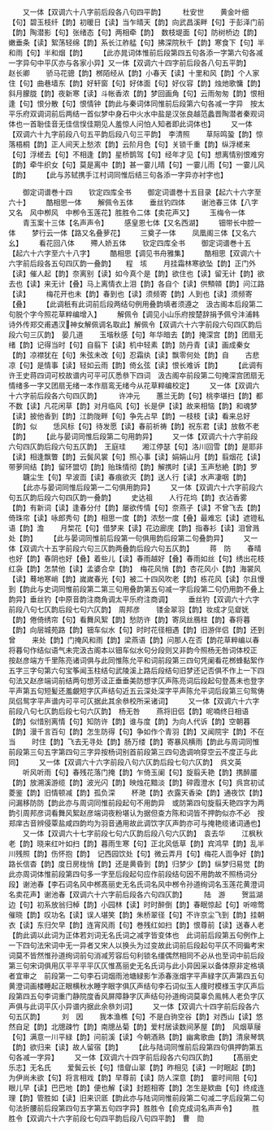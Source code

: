 <!-- { "loadSidebar": true } -->
　　又一体【双调六十八字前后段各八句四平韵】　　　杜安世
　　黄金叶细【句】碧玉枝纤【韵】初暖日【读】当乍晴天【韵】向武昌溪畔【句】于彭泽门前【韵】陶潜影【句】张绪态【句】两相牵【韵】　数枝堤面【句】防树桥边【韵】嫩垂条【读】絮荡轻绵【韵】系长江舴艋【句】拂深院秋千【韵】寒食下【句】半和雨【句】半和烟【韵】
　　【此亦晁词体惟前后段第四五句各添一字第六句各减一字异句中平仄亦与各家小异】又一体【双调六十四字前后段各八句五平韵】　　　赵长卿
　　骄马花骢【韵】桞陌经从【韵】小春天【读】十里和风【韵】个人家住【句】曲巷墙东【韵】好轩窗【句】好体面【句】好仪容【韵】烛灺歌慵【韵】斜月朦胧【韵】夜新寒【读】斗帐香浓【韵】梦回画角【句】云雨匆匆【韵】恨相逢【句】恨分散【句】恨情钟【韵此与秦词体同惟前后段第六句各减一字异　按太平乐府双调词前后两结一首似梦中身石中火水中盐是汉张良越范蠡晋陶潜者秦观词体也一首聁佳音无佳信悮佳期见人羞惊人问怕人知者即此词体也】
　　又一体【双调六十九字前段八句五平韵后段八句三平韵】　李清照
　　草际鸣蛩【韵】惊落梧桐【韵】正人间天上愁浓【韵】云阶月色【句】关锁千重【韵】纵浮槎来【句】浮槎去【句】不相逢【韵】星桥鹊驾【句】经年才见【句】想离情别恨难穷【韵】牵牛织女【句】莫是离中【韵】甚一霎儿晴【句】一霎儿雨【句】一霎儿风【韵】
　　【此与苏轼携手江村词同惟后结三句各添一字异亦衬字也】













　　御定词谱巻十四
　　钦定四库全书
　　御定词谱巻十五目录【起六十六字至六十】
　　酷相思一体
　　解佩令五体
　　垂丝钓四体
　　谢池春三体【八字又名　风中栁风　中栁令玉莲花】胜胜令二体【卖花声又】
　　玉梅令一体
　　青玉案十三体【名声声令】
　　感皇恩七体【又名西湖】
　　钿带长中腔一体
　　梦行云一体【路又名叠萝花】
　　三奠子一体
　　凤凰阁三体【又名六幺】
　　看花回八体
　　殢人娇五体
　　钦定四库全书
　　御定词谱巻十五【起六十六字至六十八字】
　　酷相思【调见书舟雅集】
　　酷相思【双调六十六字前后段各五句四仄韵一叠韵】　　程　垓
　　月挂霜林寒欲坠【韵】正门外【读】催人起【韵】奈离别【读】如今真个是【韵】欲住也【读】留无计【韵】欲去也【读】来无计【叠】马上离情衣上泪【韵】各自个【读】供顦顇【韵】问江路【读】
　　梅花开也未【韵】春到也【读】须频寄【韵】人到也【读】须频寄【叠】
　　【此调秖有此词前后段两结句例用叠韵填者须遵之　汲古阁本后段第二句脱个字今照花草粹编增入】
　　解佩令【调见小山乐府按楚辞捐予佩兮沣浦韩诗外传郑交甫遇汉神女解佩调名取此】解佩令【双调六十六字前段六句四仄韵后段六句三仄韵】　晏几道
　　玉堦秋感【句】年华暗去【韵】掩深宫【韵】团扇无绪【韵】记得当时【句】自翦下【读】机中轻素【韵】防丹青【读】画成秦女【韵】凉襟犹在【句】朱弦未改【句】忍霜纨【读】飘零何处【韵】自
　　古悲凉【句】是情事【读】轻如云雨【韵】倚幺弦【读】恨长难诉【韵】
　　【此调有许王史蒋四词可校故谱内可平可仄悉叅下四词　汲古阁夲前段第二句掩深宫团扇无情绪多一字又团扇无绪一本作扇鸾无绪今从花草粹编校定】
　　又一体【双调六十六字前后段各六句四仄韵】　　　许冲元
　　蕙兰无韵【句】桃李堪扫【韵】都不数【读】凡花闲草【韵】对月临风【句】长是伊【读】故来相恼【韵】和魂梦【读】披他香到【韵】江韵陇畔【句】争先占早【韵】一枝枝【读】看来总好【韵】似
　　恁风标【句】待发愿【读】春前祈祷【韵】祝东君【读】放敎不老【韵】
　　【此与晏词同惟后段第二句用韵异】
　　又一体【双调六十六字前段六句四仄韵后段六句五仄韵】　王庭珪
　　湘江停瑟【句】洛川回雪【韵】是耶非【读】相逢飘瞥【韵】云鬓风裳【句】照心事【读】娟娟山月【韵】翦烟花【读】带萝同结【韵】留环盟切【韵】贻珠情彻【韵】解携时【读】玉声愁絶【韵】罗
　　韤尘生【句】早波靣【读】春痕欲灭【韵】送人行【读】水声凄咽【韵】
　　【此亦与晏词同惟后段第一二句俱用韵异】
　　又一体【双调六十六字前段六句五仄韵后段六句四仄韵一叠韵】
　　史达祖
　　人行花坞【韵】衣沾香雾【韵】有新词【读】逢春分付【韵】屡欲传情【句】奈燕子【读】不曾飞去【韵】倚珠帘【读】咏郎秀句【韵】相思一度【韵】浓愁一度【叠】最难忘【读】遮镫私语【韵】澹
　　月棃花【句】借梦来【读】花边廊庑【韵】指春衫【读】泪曾溅处【韵】
　　【此与晏词同惟前后段第一句俱用韵后段第二句叠韵异】
　　又一体【双调六十五字前段六句三仄韵两叠韵后段六句五仄韵】
　　蒋　防
　　春晴也好【韵】春阴也好【叠】着些儿【读】春雨越好【叠】春雨如丝【句】绣出花枝红袅【韵】怎禁他【读】孟婆合皁【韵】　梅花风悄【韵】杏花风小【韵】海裳风【读】蓦地寒峭【韵】嵗嵗春光【句】被二十四风吹老【韵】栋花风【读】尔且慢到【韵此与史词同惟前段第二第三句用叠韵第五句减一字后段第二句仍用韵不叠上韵异】垂丝钓【中原音韵注商角调太平乐府注商调】
　　垂丝钓【双调六十六字前段八句七仄韵后段七句六仄韵】　周邦彦
　　镂金翠羽【韵】妆成才见睂妩【韵】倦倚绣帘【句】看舞风絮【韵】愁防许【韵】寄凤丝鴈柱【韵】春将暮【韵】向层城苑路【韵】钿车似水【句】时时花径相遇【韵】旧游伴侣【韵】还到曾
　　来处【韵】门掩风和雨【韵】梁燕语【韵】问那人在否【韵花草粹编以春将暮句作结似语气未完汲古阁本以钿车似水句分段则又非韵今照杨无咎词体校正　按赵彦端方千里陈亮诸词俱与此同惟陈允平和词前段第三四句凭阑看花桞蜂黏絮作五字三字句第六句宝筝闻玉柱结句武陵溪上路后段结句旧梦还记否俱不作上一下四句法又赵彦端词前结两句想芳迳正垂垂美防想字仄声陈亮词后段起句登髙未也登字平声第五句短髪还羞覰短字仄声结句近五云深处深字平声陈允平词后段第三句鸳俦凤侣鸳字平声谱内可平可仄据此其余叅校所采诸词】
　　又一体【双调六十六字前段八句七仄韵后段七句六仄韵】　杨无咎
　　燕将旧侣【韵】呢喃终日相语【韵】似惜别离情【句】知防许【韵】谁与度【韵】为向人代诉【韵】空朝暮【韵】漫千言百句【韵】怎生防得【句】争如作个青羽【韵】又闻院宇【韵】不在当
　　时住【韵】飞去无寻处【韵】肠万缕【韵】寄暴风横雨【韵此与周词同惟前段第三句五字第四句三字异按杨词别首前段第三四句逸调响穿空云不度正与此同】
　　又一体【双调六十六字前段八句六仄韵后段七句六仄韵】　呉文英
　　听风听雨【句】春残花落门掩【韵】乍倚玉阑【句】旋翦夭艳【韵】携醉靥【韵】放溯溪游缆【韵】波光闪【韵】映烛花黯淡【韵】碎霞澄水【句】呉宫初试菱鉴【韵】旧情顿减【韵】孤负深
　　杯滟【韵】衣露天香染【韵】通夜饮【韵】问漏移防防【韵此亦与周词同惟前段起句不用韵异　或防第四句旋翦夭艳四字为两韵引周邦彦词看舞风絮赵彦端词夜粉堪认为据但查方陈和词皆不押韵似亦不必　按郑庠古音辨侵覃盐咸四韵均为羽音通用故此调饮字仄声韵亦可与掩艳缆诸词通也】
　　又一体【双调六十七字前段七句六仄韵后段八句六仄韵】　袁去华
　　江枫秋老【韵】晓来红叶如扫【韵】暮雨生寒【句】正北风低草【韵】宾鸿早【韵】乱半川残照【韵】伤怀抱【韵】　记西园饮处【句】微云弄月【句】梅花人靣争好【韵】路长信杳【韵】度日房栊悄【韵】还是黄昏到【韵】归梦少【韵】纵梦归易觉【韵此亦周词体惟前段第四句多一字至后段起句应作前段结句因不用韵故不照杨词分段】谢池春【李石词名风中桞髙丽史无名氏词名风中桞令孙道绚词名玉莲花黄澄词名卖花声】谢池春【双调六十六字前后段各六句四仄韵】　　　陆　游
　　贺监湖边【句】初系放翁归棹【韵】小园林【读】时时醉倒【韵】春眠惊起【句】听啼莺催晓【韵】叹功名【读】误人堪笑【韵】朱桥翠径【句】不许京尘飞到【韵】挂朝衣【读】东归欠早【韵】连宵风雨【句】巻残红如扫【韵】恨尊前【读】送春人老【韵此调以此词为正体若刘词无名氏词之减字皆变体也　此词前后段第五句例作上一下四句法宋词中无一异者又宋人以换头为过变故此词前后段起句平仄不同徧考宋词莫不皆然惟孙道绚词前句消减芳容后句利锁名缰偶然相同不必从也至词中前后段第三句宋词俱用仄平平平平仄仄惟髙丽史无名氏词与此小异因采以备体原非定格填者宜审之　前段第一二句李石词烟雨池塘緑影乍添春涨烟字平声緑字仄声第四五句黄澄词画楼睡起正眼横秋水睡字眼字俱仄声结句李石词似玉人痩时模様玉字仄声后段第四五句李词重门静院度香风屏障静字仄声结句孙道绚词莫辜负鳯帏人老负字仄声俱与此词平仄小异谱内据此余叅刘词】
　　又一体【双调六十四字前后段各六句五仄韵】　　　刘　因
　　我本渔樵【句】不是白驹空谷【韵】对西山【读】悠然自足【韵】北牕疎竹【韵】南牕丛菊【韵】爱村居读数间茅屋【韵】　风烟草屦【句】满意一川平緑【韵】问前溪【读】今朝酒熟【韵】幽禽歌曲【韵】清泉琴筑【韵】欲归来【读】故人留宿【韵】
　　【此与陆词同惟前后段第四句俱押韵第五句各减一字异】
　　又一体【双调六十四字前后段各六句四仄韵】
　　【髙丽史乐志】无名氏
　　爱鬓云长【句】惜睂山翠【韵】昨相见【读】一时眠起【韵】为伊尚未欲【句】将言相戏【韵】早尊前【读】防人深意【韵】　霎时间阻【句】眼儿早【读】巴巴地【韵】便也解【读】封题相寄【韵】怎生是欵曲【句】终成连理【韵】管胜如【读】旧来识厎【韵此亦与陆词同惟前段第二句减二字后段第二句句法折腰前后段第四句五字第五句四字异】胜胜令【俞克成词名声声令】
　　胜胜令【双调六十六字前段七句四平韵后段八句四平韵】　曹　勋
